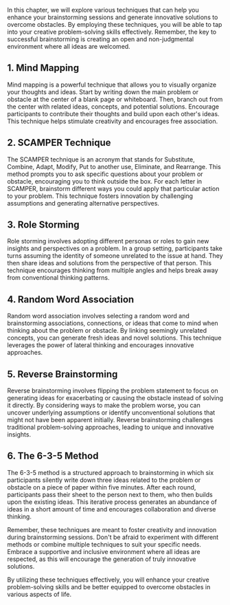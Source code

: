 
In this chapter, we will explore various techniques that can help you enhance your brainstorming sessions and generate innovative solutions to overcome obstacles. By employing these techniques, you will be able to tap into your creative problem-solving skills effectively. Remember, the key to successful brainstorming is creating an open and non-judgmental environment where all ideas are welcomed.

## 1\. Mind Mapping

Mind mapping is a powerful technique that allows you to visually organize your thoughts and ideas. Start by writing down the main problem or obstacle at the center of a blank page or whiteboard. Then, branch out from the center with related ideas, concepts, and potential solutions. Encourage participants to contribute their thoughts and build upon each other's ideas. This technique helps stimulate creativity and encourages free association.

## 2\. SCAMPER Technique

The SCAMPER technique is an acronym that stands for Substitute, Combine, Adapt, Modify, Put to another use, Eliminate, and Rearrange. This method prompts you to ask specific questions about your problem or obstacle, encouraging you to think outside the box. For each letter in SCAMPER, brainstorm different ways you could apply that particular action to your problem. This technique fosters innovation by challenging assumptions and generating alternative perspectives.

## 3\. Role Storming

Role storming involves adopting different personas or roles to gain new insights and perspectives on a problem. In a group setting, participants take turns assuming the identity of someone unrelated to the issue at hand. They then share ideas and solutions from the perspective of that person. This technique encourages thinking from multiple angles and helps break away from conventional thinking patterns.

## 4\. Random Word Association

Random word association involves selecting a random word and brainstorming associations, connections, or ideas that come to mind when thinking about the problem or obstacle. By linking seemingly unrelated concepts, you can generate fresh ideas and novel solutions. This technique leverages the power of lateral thinking and encourages innovative approaches.

## 5\. Reverse Brainstorming

Reverse brainstorming involves flipping the problem statement to focus on generating ideas for exacerbating or causing the obstacle instead of solving it directly. By considering ways to make the problem worse, you can uncover underlying assumptions or identify unconventional solutions that might not have been apparent initially. Reverse brainstorming challenges traditional problem-solving approaches, leading to unique and innovative insights.

## 6\. The 6-3-5 Method

The 6-3-5 method is a structured approach to brainstorming in which six participants silently write down three ideas related to the problem or obstacle on a piece of paper within five minutes. After each round, participants pass their sheet to the person next to them, who then builds upon the existing ideas. This iterative process generates an abundance of ideas in a short amount of time and encourages collaboration and diverse thinking.

Remember, these techniques are meant to foster creativity and innovation during brainstorming sessions. Don't be afraid to experiment with different methods or combine multiple techniques to suit your specific needs. Embrace a supportive and inclusive environment where all ideas are respected, as this will encourage the generation of truly innovative solutions.

By utilizing these techniques effectively, you will enhance your creative problem-solving skills and be better equipped to overcome obstacles in various aspects of life.

